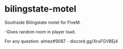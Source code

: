 # bilingstate-motel

Southside Bilingstate motel for FiveM.

-Gives random room in player load.

For any question:
almez#9087 - discord.gg/XruFGVBEj4
